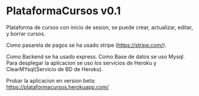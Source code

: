 # PlataformaCursos v0.1

Plataforma de cursos con inicio de sesion, se puede crear, actualizar, editar, y borrar cursos.

Como pasarela de pagos se ha usado stripe (https://stripe.com/).

Como Backend se ha usado express.
Como Base de datos se uso Mysql.
Para desplegar la aplicacion se uso los servicios de Heroku y ClearMYsql(Servicio de BD de Heroku).

Probar la aplicacion en version beta: https://plataformacursos.herokuapp.com/






